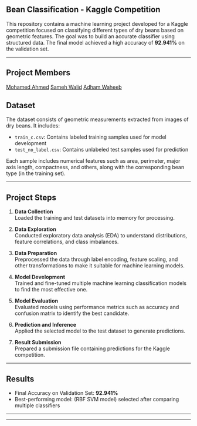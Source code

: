 
## Bean Classification - Kaggle Competition

This repository contains a machine learning project developed for a Kaggle competition focused on classifying different types of dry beans based on geometric features. The goal was to build an accurate classifier using structured data. The final model achieved a high accuracy of **92.941%** on the validation set.

---

## Project Members

[Mohamed Ahmed](https://github.com/mohamed-tageldeen)
[Sameh Walid](https://github.com/farah-mahmoudx)
[Adham Waheeb](https://github.com/waheeb4)

## Dataset

The dataset consists of geometric measurements extracted from images of dry beans. It includes:

- `train_c.csv`: Contains labeled training samples used for model development
- `test_no_label.csv`: Contains unlabeled test samples used for prediction

Each sample includes numerical features such as area, perimeter, major axis length, compactness, and others, along with the corresponding bean type (in the training set).

---

## Project Steps

1. **Data Collection**  
   Loaded the training and test datasets into memory for processing.

2. **Data Exploration**  
   Conducted exploratory data analysis (EDA) to understand distributions, feature correlations, and class imbalances.

3. **Data Preparation**  
   Preprocessed the data through label encoding, feature scaling, and other transformations to make it suitable for machine learning models.

4. **Model Development**  
   Trained and fine-tuned multiple machine learning classification models to find the most effective one.

5. **Model Evaluation**  
   Evaluated models using performance metrics such as accuracy and confusion matrix to identify the best candidate.

6. **Prediction and Inference**  
   Applied the selected model to the test dataset to generate predictions.

7. **Result Submission**  
   Prepared a submission file containing predictions for the Kaggle competition.

---

## Results

- Final Accuracy on Validation Set: **92.941%**
- Best-performing model: (RBF SVM model) selected after comparing multiple classifiers

---



---


